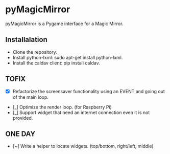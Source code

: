 # pyMagicMirror
pyMagicMirror is a Pygame interface for a Magic Mirror.

## Installalation
+ Clone the repository.
+ Install python-lxml: sudo apt-get install python-lxml.
+ Install the caldav client: pip install caldav.

## TOFIX
* [x] Refactorize the screensaver functionality using an EVENT and going out of the main loop.
* [_] Optimize the render loop. (for Raspberry Pi)
* [_] Support widget that need an internet connection even it is not provided.

## ONE DAY
* [~] Write a helper to locate widgets. (top/bottom, right/left, middle)
